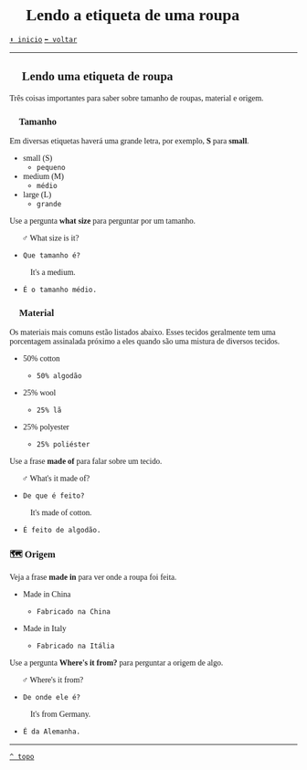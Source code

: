 <font face="Calibri">

# 🎫 Lendo a etiqueta de uma roupa

[`⬆️ inicio`](../../EF%20Route.md)
[`⬅️ voltar`](../Iniciante%201.md)

---

## 🎫 Lendo uma etiqueta de roupa

Três coisas importantes para saber sobre tamanho de roupas, material e origem.

### 📐 Tamanho

Em diversas etiquetas haverá uma grande letra, por exemplo, **S** para **small**.

+ small (S)
  + `pequeno`
+ medium (M)
  + `médio`
+ large (L)
  + `grande`

Use a pergunta **what size** para perguntar por um tamanho.

🧔🏻‍♂️ What size is it?

+ `Que tamanho é?`

👩🏻‍🦰 It's a medium.

+ `É o tamanho médio.`

### 👕 Material

Os materiais mais comuns estão listados abaixo.
Esses tecidos geralmente tem uma porcentagem assinalada próximo a eles quando são uma mistura de diversos tecidos.

+ 50% cotton
  + `50% algodão`

+ 25% wool
  + `25% lã`

+ 25% polyester
  + `25% poliéster`

Use a frase **made of** para falar sobre um tecido.

🧔🏻‍♂️ What's it made of?

+ `De que é feito?`

👩🏻‍🦰 It's made of cotton.

+ `É feito de algodão.`

### 🗺️ Origem

Veja a frase **made in** para ver onde a roupa foi feita.

+ Made in China
  + `Fabricado na China`

+ Made in Italy
  + `Fabricado na Itália`

Use a pergunta **Where's it from?** para perguntar a origem de algo.

🧔🏻‍♂️ Where's it from?

+ `De onde ele é?`

👩🏻‍🦰 It's from Germany.

+ `É da Alemanha.`

---

[`^ topo`](#-lendo-a-etiqueta-de-uma-roupa)
</font>
